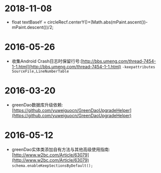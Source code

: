 # 2018-11-08
* float textBaseY = circleRecf.centerY()+(Math.abs(mPaint.ascent())-mPaint.descent())/2;  

# 2016-05-26
* 收集Android Crash日志时保留行号:[http://bbs.umeng.com/thread-7454-1-1.html](http://bbs.umeng.com/thread-7454-1-1.html) 
    `-keepattributes SourceFile,LineNumberTable` 

# 2016-03-20
* greenDao数据库升级依赖:[https://github.com/yuweiguocn/GreenDaoUpgradeHelper](https://github.com/yuweiguocn/GreenDaoUpgradeHelper)

# 2016-05-12
* greenDao实体类添加自有方法与其他高级使用指南:[http://www.w2bc.com/Article/63079](http://www.w2bc.com/Article/63079)
    `schema.enableKeepSectionsByDefault();`


  
